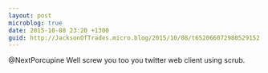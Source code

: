 ```yaml
---
layout: post
microblog: true
date: 2015-10-08 23:20 +1300
guid: http://JacksonOfTrades.micro.blog/2015/10/08/t652066072980529152.html
---
```

@NextPorcupine Well screw you too you twitter web client using scrub.
